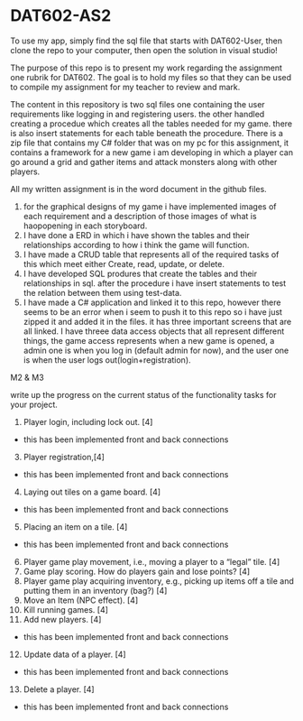 # DAT602-AS2

To use my app, simply find the sql file that starts with DAT602-User, then clone the repo to your computer, then open the solution in visual studio!

The purpose of this repo is to present my work regarding the assignment one rubrik for DAT602. The goal is to hold my files so that they can be used to compile my assignment for my teacher to review and mark.

The content in this repository is two sql files one containing the user requirements like logging in and registering users. the other handled creating a procedue which creates all the tables needed for my game. there is also insert statements for each table beneath the procedure. 
There is a zip file that contains my C# folder that was on my pc for this assignment, it contains a framework for a new game i am developing in which a player can go around a grid and gather items and attack monsters along with other players.


All my written assignment is in the word document in the github files.


1. for the graphical designs of my game i have implemented images of each requirement and a description of those images of what is haopopening in each storyboard.
2. I have done a ERD in which i have shown the tables and their relationships according to how i think the game will function.
3. I have made a CRUD table that represents all of the required tasks of this which meet either Create, read, update, or delete.
4. I have developed SQL produres that create the tables and their relationships in sql. after the procedure i have insert statements to test the relation between them using test-data.
5. I have made a C# application and linked it to this repo, however there seems to be an error when i seem to push it to this repo so i have just zipped it and added it in the files. it has three important screens that are all linked. I have threee data access objects that all represent different things, the game access represents when a new game is opened, a admin one is when you log in (default admin for now), and the user one is when the user logs out(login+registration).





M2 & M3 

write up the progress on the current status of the functionality tasks for your project.

1. Player login, including lock out. [4]
- this has been implemented front and back connections
3. Player registration,[4]
- this has been implemented front and back connections
4. Laying out tiles on a game board. [4]
- this has been implemented front and back connections
5. Placing an item on a tile. [4]
- this has been implemented front and back connections
6. Player game play movement, i.e., moving a player to a “legal” tile. [4]
7. Game play scoring. How do players gain and lose points? [4]
8. Player game play acquiring inventory, e.g., picking up items off a tile and putting them in an
inventory (bag?) [4]
9. Move an Item (NPC effect). [4]
10. Kill running games. [4]
11. Add new players. [4]
- this has been implemented front and back connections
12. Update data of a player. [4]
- this has been implemented front and back connections
13. Delete a player. [4]
- this has been implemented front and back connections
